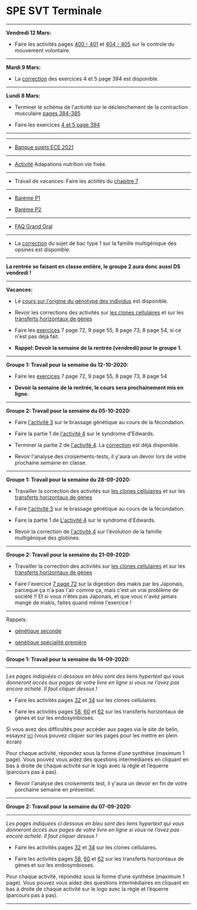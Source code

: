 # SPE SVT Terminale

_______


**Vendredi 12 Mars:**

- Faire les activités pages [400 - 401](https://ipfs.io/ipfs/Qmf5paMzHVR6FMA8vr8yBcFcAiz8vmGt5hwRmsLL9fGpSE) et [404 - 405](https://ipfs.io/ipfs/QmXW6eJzrKMpSBLBJHAd2bQ7b4ay5WCwqZqniUpr1SEQCd) sur le controle du mouvement volontaire.


______

**Mardi 9 Mars:**

- La [correction](https://ipfs.io/ipfs/QmWGPAkQMDCtCpjJ4uzSku8vz5ZyFxuokKCQhkoog2ZDQ5) des exercices 4 et 5 page 394 est disponible.

______


**Lundi 8 Mars:**


- Terminer le schéma de l'activité sur le déclenchement de la contraction musculaire [pages 384-385](https://ipfs.io/ipfs/QmP6Q1G88FAH2bN5TSkwUkLgjutiWLyMg7jg1a4ARnHUNC)


- Faire les exercices [4 et 5 page 394](https://ipfs.io/ipfs/QmVj2CjjDHbc53r14Bufohx3N8Q3KEWi6WHhvcKQ4F3wur)



______
______


- [Banque sujets ECE 2021](https://eduscol.education.fr/2561/banques-des-ece)


_____


- [Activité](https://ipfs.io/ipfs/QmY8NCQbaAxfxM9W2Mqv3hZYG5UtfxLQUQFDNz1xDyFheN) Adapations nutrition vie fixée.


_____

- Travail de vacances: Faire les actiités du [chapitre 7](https://www.libmanuels.fr/demo/9791035813789/164/?version=1&title=SVT%20tle%20-%20éd.%202020&editor=Belin)


_____

- [Barème P1](https://ipfs.io/ipfs/QmWuUhsWgXrL4i77Gt9EvaeEiWSa8StJGmYhR4Xh8RocZC)

- [Barème P2](https://ipfs.io/ipfs/QmevSohhohNWhf2qx2hnAaxBZwQr1kB2EKXgUmY1j9V8xp)


_____

- [FAQ Grand Oral](https://eduscol.education.fr/media/3420/download)



______

- La [correction](https://github.com/YannBouyeron/SPET/blob/master/Génétique%20et%20évolution/Exercices/opsines.md) du sujet de bac type 1 sur la famille multigénique des opsines est disponible.

______


**La rentrée se faisant en classe entière, le groupe 2 aura donc aussi DS vendredi !**

_______

**Vacances:**

- Le [cours sur l'origine du génotype des individus](https://github.com/YannBouyeron/SPET/blob/master/Génétique%20et%20évolution/L’origine%20du%20génotype%20des%20individus.md) est disponible.

- Revoir les corrections des activités sur [les clones cellulaires](https://ipfs.io/ipfs/Qma7CHY6ng4MCH2f4zTo3fYtKu8jwBBEzjCb9fvbZzDkgK) et sur les [transferts horizontaux de gènes](https://ipfs.io/ipfs/QmNgk4YxEg4nFgXRUsxfWDwEL84XwXtR82prwWFH539TAr)

- Faire les [exercices](https://github.com/YannBouyeron/SPET/blob/master/Génétique%20et%20évolution/Exercices/exo.md) 7 page 72, 9 page 55, 8 page 73, 8 page 54, si ce n'est pas déjà fait.

- **Rappel: Devoir la semaine de la rentrée (vendredi) pour le groupe 1.**




_______

**Groupe 1: Travail pour la semaine du 12-10-2020:**

- Faire les [exercices](https://github.com/YannBouyeron/SPET/blob/master/Génétique%20et%20évolution/Exercices/exo.md) 7 page 72, 9 page 55, 8 page 73, 8 page 54

- **Devoir la semaine de la rentrée, le cours sera prochainement mis en ligne.**

______

**Groupe 2: Travail pour la semaine du 05-10-2020:**


- Faire [l'activité 3](https://github.com/YannBouyeron/SPET/blob/master/Génétique%20et%20évolution/T1-A3.md) sur le brassage génétique au cours de la fécondation.

- Faire la partie 1 de [l'activité 4](https://github.com/YannBouyeron/SPET/blob/master/Génétique%20et%20évolution/T1-A4.md) sur le syndrome d'Edwards.

- Terminer la partie 2 de [l'activité 4](https://github.com/YannBouyeron/SPET/blob/master/Génétique%20et%20évolution/T1-A4.md). La [correction](https://github.com/YannBouyeron/SPET/blob/master/Génétique%20et%20évolution/T1-A4-correction.md) est déjà disponible.

- Revoir l'analyse des croisements-tests, il y'aura un devoir lors de votre prochaine semaine en classe.


______

**Groupe 1: Travail pour la semaine du 28-09-2020:**

- Travailler la correction des activités sur [les clones cellulaires](https://ipfs.io/ipfs/Qma7CHY6ng4MCH2f4zTo3fYtKu8jwBBEzjCb9fvbZzDkgK) et sur les [transferts horizontaux de gènes](https://ipfs.io/ipfs/QmNgk4YxEg4nFgXRUsxfWDwEL84XwXtR82prwWFH539TAr)

- Faire [l'activité 3](https://github.com/YannBouyeron/SPET/blob/master/Génétique%20et%20évolution/T1-A3.md) sur le brassage génétique au cours de la fécondation.

- Faire la partie 1 de [L'activité 4](https://github.com/YannBouyeron/SPET/blob/master/Génétique%20et%20évolution/T1-A4.md) sur le syndrome d'Edwards.

- Revoir la correction de [l'activité 4](https://github.com/YannBouyeron/SPET/blob/master/Génétique%20et%20évolution/T1-A4-correction.md) sur l'évolution de la famille multigénique des globines.

_______


**Groupe 2: Travail pour la semaine du 21-09-2020:**

- Travailler la correction des activités sur [les clones cellulaires](https://ipfs.io/ipfs/Qma7CHY6ng4MCH2f4zTo3fYtKu8jwBBEzjCb9fvbZzDkgK) et sur les [transferts horizontaux de gènes](https://ipfs.io/ipfs/QmNgk4YxEg4nFgXRUsxfWDwEL84XwXtR82prwWFH539TAr)

- Faire l'exercice [7 page 72](https://ipfs.io/ipfs/QmYPJsmQukjPvxCxYsU1j73RYRin1LaYEQbToBru5V45F5) sur la digestion des makis par les Japonais, parceque ça n'a pas l'air comme ça, mais c'est un vrai problème de société !! Et si vous n'êtes pas Japonais, et que vous n'avez jamais mangé de makis, faites quand même l'exercice !


_________

Rappels:

- [génétique seconde](https://github.com/YannBouyeron/SVT1S/blob/master/Transmission%2C%20variation%20et%20expression%20du%20patrimoine%20génétique/rappels.md)

- [génétique spécialité première](https://github.com/YannBouyeron/SVT1S/blob/master/Transmission%2C%20variation%20et%20expression%20du%20patrimoine%20génétique/Cours.md)

__________



**Groupe 1: Travail pour la semaine du 14-09-2020:**

___________

*Les pages indiquées ci dessous en bleu sont des liens hypertext qui vous donneront accès aux pages de votre livre en ligne si vous ne l’avez pas encore acheté. Il faut cliquer dessus !*

- Faire les activités pages [32](https://www.libmanuels.fr/demo/9791035813789/32/?version=1&title=SVT%20tle%20-%20éd.%202020&editor=Belin) et [34](https://www.libmanuels.fr/demo/9791035813789/34/?version=1&title=SVT%20tle%20-%20éd.%202020&editor=Belin) sur les clones cellulaires.

- Faire les activités pages [58](https://www.libmanuels.fr/demo/9791035813789/58/?version=1&title=SVT%20tle%20-%20éd.%202020&editor=Belin), [60](https://www.libmanuels.fr/demo/9791035813789/60/?version=1&title=SVT%20tle%20-%20éd.%202020&editor=Belin) et [62](https://www.libmanuels.fr/demo/9791035813789/62/?version=1&title=SVT%20tle%20-%20éd.%202020&editor=Belin) sur les transferts horizontaux de gènes et sur les endosymbioses.

Si vous avez des difficultés pour accéder aux pages via le site de belin, essayez [ici](https://ipfs.io/ipfs/QmeQ7HVfA2bWGnXKuLunu1m5WnDy3VBxKz48c8whuEcNFG) (vous pouvez cliquer sur les pages pour les mettre en plein écran)

Pour chaque activité, répondez sous la forme d’une synthèse (maximum 1 page). Vous pouvez vous aidez des questions intermédiaires en cliquant en bas à droite de chaque activité sur le logo avec la règle et l’équerre (parcours pas à pas).

- Revoir l'analyse des croisements test, il y'aura un devoir en fin de votre porchaine semaine en présentiel.


________


**Groupe 2: Travail pour la semaine du 07-09-2020:**

___________

*Les pages indiquées ci dessous en bleu sont des liens hypertext qui vous donneront accès aux pages de votre livre en ligne si vous ne l’avez pas encore acheté. Il faut cliquer dessus !*

- Faire les activités pages [32](https://www.libmanuels.fr/demo/9791035813789/32/?version=1&title=SVT%20tle%20-%20éd.%202020&editor=Belin) et [34](https://www.libmanuels.fr/demo/9791035813789/34/?version=1&title=SVT%20tle%20-%20éd.%202020&editor=Belin) sur les clones cellulaires.

- Faire les activités pages [58](https://www.libmanuels.fr/demo/9791035813789/58/?version=1&title=SVT%20tle%20-%20éd.%202020&editor=Belin), [60](https://www.libmanuels.fr/demo/9791035813789/60/?version=1&title=SVT%20tle%20-%20éd.%202020&editor=Belin) et [62](https://www.libmanuels.fr/demo/9791035813789/62/?version=1&title=SVT%20tle%20-%20éd.%202020&editor=Belin) sur les transferts horizontaux de gènes et sur les endosymbioses.

Pour chaque activité, répondez sous la forme d’une synthèse (maximum 1 page). Vous pouvez vous aidez des questions intermédiaires en cliquant en bas à droite de chaque activité sur le logo avec la règle et l’équerre (parcours pas à pas).

________
